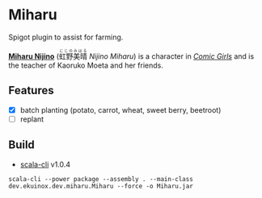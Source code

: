 # Miharu

Spigot plugin to assist for farming.

[**Miharu Nijino**](http://comic-girls.com/character/?mode=detail&id=chara7) (<ruby>虹野美晴<rt>にじのみはる</rt></ruby> *Nijino Miharu*) is a character in [*Comic Girls*](http://comic-girls.com) and is the teacher of Kaoruko Moeta and her friends.

## Features

- [x] batch planting (potato, carrot, wheat, sweet berry, beetroot)
- [ ] replant

## Build

- [scala-cli](https://scala-cli.virtuslab.org) v1.0.4

`scala-cli --power package --assembly . --main-class dev.ekuinox.dev.miharu.Miharu --force -o Miharu.jar`
